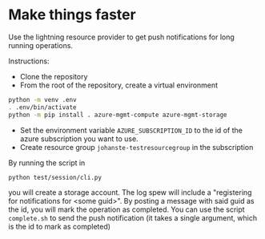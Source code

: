 # Make things faster

Use the lightning resource provider to get push notifications for long running operations.

Instructions:

- Clone the repository
- From the root of the repository, create a virtual environment
```sh
python -m venv .env
. .env/bin/activate
python -m pip install . azure-mgmt-compute azure-mgmt-storage
```

- Set the environment variable `AZURE_SUBSCRIPTION_ID` to the id of the azure subscription you want to use.
- Create resource group `johanste-testresourcegroup` in the subscription

By running the script in 

```sh
python test/session/cli.py
```

you will create a storage account. The log spew will include a "registering for notifications for \<some guid\>". By posting a message with said guid as the id, you will mark the operation as completed. You can use the script `complete.sh` to send the push notification (it takes a single argument, which is the id to mark as completed)
